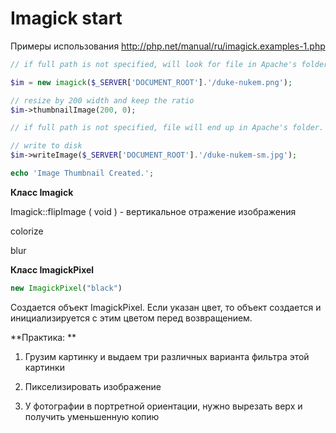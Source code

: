 # Imagick start

Примеры использования
http://php.net/manual/ru/imagick.examples-1.php

```php
// if full path is not specified, will look for file in Apache's folder.

$im = new imagick($_SERVER['DOCUMENT_ROOT'].'/duke-nukem.png');

// resize by 200 width and keep the ratio
$im->thumbnailImage(200, 0);

// if full path is not specified, file will end up in Apache's folder.

// write to disk
$im->writeImage($_SERVER['DOCUMENT_ROOT'].'/duke-nukem-sm.jpg');

echo 'Image Thumbnail Created.';

```

**Класс Imagick**

Imagick::flipImage ( void )  - вертикальное отражение изображения

colorize

blur

**Класс ImagickPixel**

```php
new ImagickPixel("black")
```

Создается объект ImagickPixel. Если указан цвет, то объект создается и инициализируется с этим цветом перед возвращением.

**Практика: **

1. Грузим картинку и выдаем три различных варианта фильтра этой картинки

2. Пикселизировать изображение

3. У фотографии в портретной ориентации, нужно вырезать верх и получить уменьшенную копию

